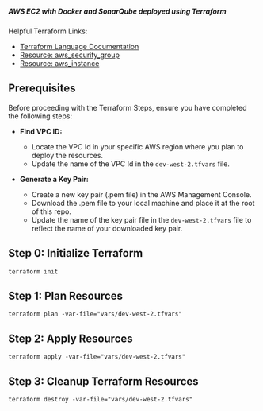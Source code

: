 ##### AWS EC2 with Docker and SonarQube deployed using Terraform

Helpful Terraform Links:
- [Terraform Language Documentation](https://www.terraform.io/docs/language/index.html)
- [Resource: aws_security_group](https://registry.terraform.io/providers/hashicorp/aws/latest/docs/resources/security_group)
- [Resource: aws_instance](https://registry.terraform.io/providers/hashicorp/aws/latest/docs/resources/instance)

## Prerequisites

Before proceeding with the Terraform Steps, ensure you have completed the following steps:

- **Find VPC ID:**
  - Locate the VPC Id in your specific AWS region where you plan to deploy the resources.
  - Update the name of the VPC Id in the `dev-west-2.tfvars` file.

- **Generate a Key Pair:**
  - Create a new key pair (.pem file) in the AWS Management Console.
  - Download the .pem file to your local machine and place it at the root of this repo.
  - Update the name of the key pair file in the `dev-west-2.tfvars` file to reflect the name of your downloaded key pair.


## Step 0: Initialize Terraform
```
terraform init
```

## Step 1: Plan Resources
```
terraform plan -var-file="vars/dev-west-2.tfvars"
```

## Step 2: Apply Resources
```
terraform apply -var-file="vars/dev-west-2.tfvars"
```

## Step 3: Cleanup Terraform Resources
```
terraform destroy -var-file="vars/dev-west-2.tfvars"
